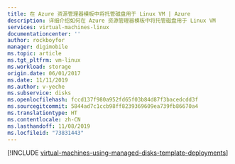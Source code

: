 ```yaml
---
title: 在 Azure 资源管理器模板中将托管磁盘用于 Linux VM | Azure
description: 详细介绍如何在 Azure 资源管理器模板中将托管磁盘用于 Linux VM
services: virtual-machines-linux
documentationcenter: ''
author: rockboyfor
manager: digimobile
ms.topic: article
ms.tgt_pltfrm: vm-linux
ms.workload: storage
origin.date: 06/01/2017
ms.date: 11/11/2019
ms.author: v-yeche
ms.subservice: disks
ms.openlocfilehash: fccd137f980a952fd65f03b84d87f3bacedcdd3f
ms.sourcegitcommit: 5844ad7c1ccb98ff8239369609ea739fb86670a4
ms.translationtype: HT
ms.contentlocale: zh-CN
ms.lasthandoff: 11/08/2019
ms.locfileid: "73831443"
---
```

[!INCLUDE [virtual-machines-using-managed-disks-template-deployments](../../../includes/virtual-machines-using-managed-disks-template-deployments.md)]

<!--Update_Description: update meta properties-->
